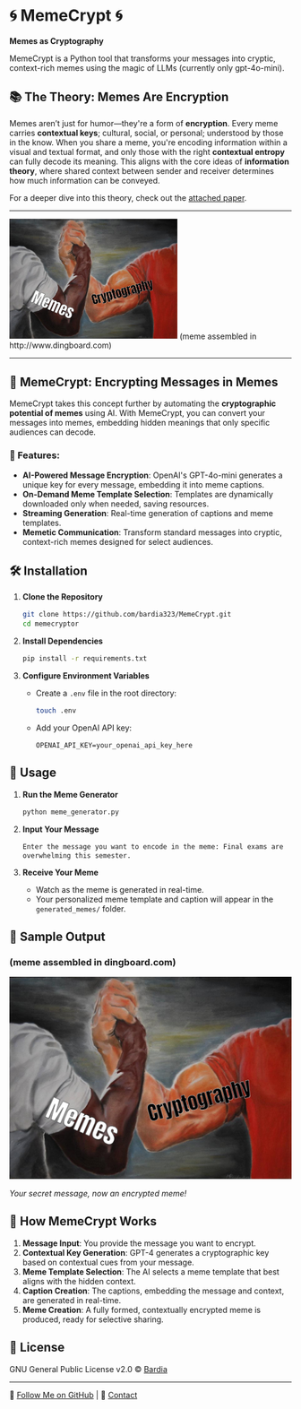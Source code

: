 # 🌀 MemeCrypt 🌀

**Memes as Cryptography**

MemeCrypt is a Python tool that transforms your messages into cryptic, context-rich memes using the magic of LLMs (currently only gpt-4o-mini).


## 📚 The Theory: Memes Are Encryption

Memes aren’t just for humor—they're a form of **encryption**. Every meme carries **contextual keys**; cultural, social, or personal; understood by those in the know. When you share a meme, you're encoding information within a visual and textual format, and only those with the right **contextual entropy** can fully decode its meaning. This aligns with the core ideas of **information theory**, where shared context between sender and receiver determines how much information can be conveyed.

For a deeper dive into this theory, check out the [attached paper](paper.md).

---

<img src="for_cherished_gangster.png" alt="MemeCrypt Showcase" width="300"/>
(meme assembled in http://www.dingboard.com)

---

## 🚀 MemeCrypt: Encrypting Messages in Memes

MemeCrypt takes this concept further by automating the **cryptographic potential of memes** using AI. With MemeCrypt, you can convert your messages into memes, embedding hidden meanings that only specific audiences can decode.

### 🔑 Features:

- **AI-Powered Message Encryption**: OpenAI's GPT-4o-mini generates a unique key for every message, embedding it into meme captions.
- **On-Demand Meme Template Selection**: Templates are dynamically downloaded only when needed, saving resources.
- **Streaming Generation**: Real-time generation of captions and meme templates.
- **Memetic Communication**: Transform standard messages into cryptic, context-rich memes designed for select audiences.

## 🛠 Installation

1. **Clone the Repository**
    ```bash
    git clone https://github.com/bardia323/MemeCrypt.git
    cd memecryptor
    ```

2. **Install Dependencies**
    ```bash
    pip install -r requirements.txt
    ```

3. **Configure Environment Variables**
    - Create a `.env` file in the root directory:
        ```bash
        touch .env
        ```
    - Add your OpenAI API key:
        ```env
        OPENAI_API_KEY=your_openai_api_key_here
        ```

## 🎯 Usage

1. **Run the Meme Generator**
    ```bash
    python meme_generator.py
    ```

2. **Input Your Message**
    ```
    Enter the message you want to encode in the meme: Final exams are overwhelming this semester.
    ```

3. **Receive Your Meme**
    - Watch as the meme is generated in real-time.
    - Your personalized meme template and caption will appear in the `generated_memes/` folder.

## 📸 Sample Output
### (meme assembled in dingboard.com)
![Generated Meme](for_cherished_gangster.png)

*Your secret message, now an encrypted meme!*

## 🧠 How MemeCrypt Works

1. **Message Input**: You provide the message you want to encrypt.
2. **Contextual Key Generation**: GPT-4 generates a cryptographic key based on contextual cues from your message.
3. **Meme Template Selection**: The AI selects a meme template that best aligns with the hidden context.
4. **Caption Creation**: The captions, embedding the message and context, are generated in real-time.
5. **Meme Creation**: A fully formed, contextually encrypted meme is produced, ready for selective sharing.

## 📜 License

GNU General Public License v2.0 © [Bardia](https://github.com/bardia323)

---

🔗 [Follow Me on GitHub](https://github.com/bardia323) | 📧 [Contact](mailto:bardia.shahrestani@mail.mcgill.ca)
